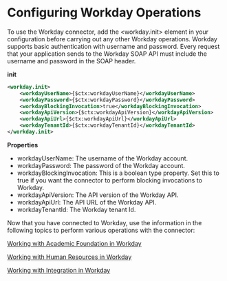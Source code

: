 # Configuring Workday Operations

To use the Workday connector, add the <workday.init> element in your configuration before carrying out any other Workday operations. 
Workday supports basic authentication with username and password. Every request that your application sends to the Workday SOAP API must include the username and password in the SOAP header.

**init**
```xml
<workday.init>
    <workdayUserName>{$ctx:workdayUserName}</workdayUserName>
    <workdayPassword>{$ctx:workdayPassword}</workdayPassword>
    <workdayBlockingInvocation>true</workdayBlockingInvocation>
    <workdayApiVersion>{$ctx:workdayApiVersion}</workdayApiVersion>
    <workdayApiUrl>{$ctx:workdayApiUrl}</workdayApiUrl>
    <workdayTenantId>{$ctx:workdayTenantId}</workdayTenantId>
</workday.init>
```
**Properties** 
* workdayUserName: The username of the Workday account.
* workdayPassword: The password of the Workday account.
* workdayBlockingInvocation: This is a boolean type property. Set this to true if you want the connector to perform blocking invocations to Workday.
* workdayApiVersion: The API version of the Workday API.
* workdayApiUrl: The API URL of the Workday API.
* workdayTenantId: The Workday tenant Id.

Now that you have connected to Workday, use the information in the following topics to perform various operations with the connector:

[Working with Academic Foundation in Workday](workingWithAcademicFoundationInWorkday.md)

[Working with Human Resources in Workday](workingWithHumanResourcesInWorkday.md)

[Working with Integration in Workday](workingWithIntegrationInWorkday.md)
